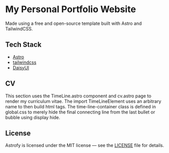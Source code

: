 # My Personal Portfolio Website

Made using a free and open-source template built with Astro and TailwindCSS.

## Tech Stack

-   [Astro](https://astro.build)
-   [tailwindcss](https://tailwindcss.com/)
-   [DaisyUI](https://daisyui.com/)

## CV

This section uses the TimeLine.astro component and cv.astro page to render my curriculum vitae. The import TimeLineElement uses an arbitrary name to then build html tags. The time-line-container class is defined in global.css to merely hide the final connecting line from the last bullet or bubble using display hide.

## License

Astrofy is licensed under the MIT license — see the [LICENSE](https://github.com/manuelernestog/astrofy/blob/main/LICENSE) file for details.
